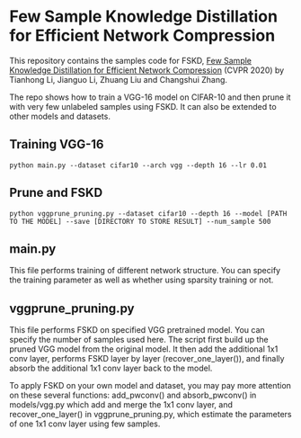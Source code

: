 # Few Sample Knowledge Distillation for Efficient Network Compression

This repository contains the samples code for FSKD, [Few Sample Knowledge Distillation for Efficient Network Compression](https://arxiv.org/abs/1812.01839) (CVPR 2020) by Tianhong Li, Jianguo Li, Zhuang Liu and Changshui Zhang.

The repo shows how to train a VGG-16 model on CIFAR-10 and then prune it with very few unlabeled samples using FSKD. It can also be extended to other models and datasets.
## Training VGG-16

```shell
python main.py --dataset cifar10 --arch vgg --depth 16 --lr 0.01
```

## Prune and FSKD

```shell
python vggprune_pruning.py --dataset cifar10 --depth 16 --model [PATH TO THE MODEL] --save [DIRECTORY TO STORE RESULT] --num_sample 500
```

## main.py

This file performs training of different network structure. You can specify the training parameter as well as whether using sparsity training or not.

## vggprune_pruning.py

This file performs FSKD on specified VGG pretrained model. You can specify the number of samples used here. The script first build up the pruned VGG model from the original model. It then add the additional 1x1 conv layer, performs FSKD layer by layer (recover_one_layer()), and finally absorb the additional 1x1 conv layer back to the model.

To apply FSKD on your own model and dataset, you may pay more attention on these several functions: add_pwconv() and absorb_pwconv() in models/vgg.py which add and merge the 1x1 conv layer, and recover_one_layer() in vggprune_pruning.py, which estimate the parameters of one 1x1 conv layer using few samples.
